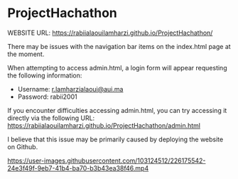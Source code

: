 # ProjectHachathon

WEBSITE URL: https://rabiialaouilamharzi.github.io/ProjectHachathon/

There may be issues with the navigation bar items on the index.html page at the moment.

When attempting to access admin.html, a login form will appear requesting the following information:

- Username: r.lamharzialaoui@aui.ma
- Password: rabii2001

If you encounter difficulties accessing admin.html, you can try accessing it directly via the following URL: https://rabiialaouilamharzi.github.io/ProjectHachathon/admin.html

I believe that this issue may be primarily caused by deploying the website on Github.

https://user-images.githubusercontent.com/103124512/226175542-24e3f49f-9eb7-41b4-ba70-b3b43ea38f46.mp4

